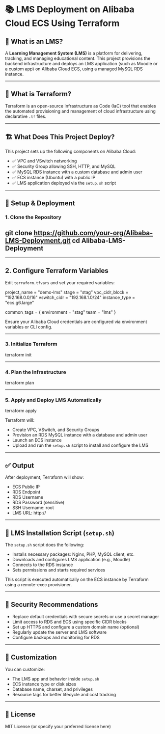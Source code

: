 # 📚 LMS Deployment on Alibaba Cloud ECS Using Terraform

## 🧾 What is an LMS?

A **Learning Management System (LMS)** is a platform for delivering, tracking, and managing educational content. This project provisions the backend infrastructure and deploys an LMS application (such as Moodle or a custom app) on Alibaba Cloud ECS, using a managed MySQL RDS instance.

---

## 🔧 What is Terraform?

Terraform is an open-source Infrastructure as Code (IaC) tool that enables the automated provisioning and management of cloud infrastructure using declarative `.tf` files.

---

## 🏗️ What Does This Project Deploy?

This project sets up the following components on Alibaba Cloud:

- ✅ VPC and VSwitch networking
- ✅ Security Group allowing SSH, HTTP, and MySQL
- ✅ MySQL RDS instance with a custom database and admin user
- ✅ ECS instance (Ubuntu) with a public IP
- ✅ LMS application deployed via the `setup.sh` script

---

## 🚀 Setup & Deployment

### 1. Clone the Repository

git clone https://github.com/your-org/Alibaba-LMS-Deployment.git
cd Alibaba-LMS-Deployment
---
---
## 2. Configure Terraform Variables

Edit `terraform.tfvars` and set your required variables:

project_name     = "demo-lms"
stage            = "stag"
vpc_cidr_block   = "192.168.0.0/16"
vswitch_cidr     = "192.168.1.0/24"
instance_type    = "ecs.g6.large"

common_tags = {
  environment = "stag"
  team        = "lms"
}


Ensure your Alibaba Cloud credentials are configured via environment variables or CLI config.

---

### 3. Initialize Terraform

terraform init

---

### 4. Plan the Infrastructure

terraform plan

---

### 5. Apply and Deploy LMS Automatically

terraform apply

Terraform will:

- Create VPC, VSwitch, and Security Groups  
- Provision an RDS MySQL instance with a database and admin user  
- Launch an ECS instance  
- Upload and run the `setup.sh` script to install and configure the LMS  

---

## ✅ Output

After deployment, Terraform will show:

- ECS Public IP  
- RDS Endpoint  
- RDS Username  
- RDS Password (sensitive)  
- SSH Username: root  
- LMS URL: http://<ecs-public-ip>

---

## 📌 LMS Installation Script (`setup.sh`)

The `setup.sh` script does the following:

- Installs necessary packages: Nginx, PHP, MySQL client, etc.  
- Downloads and configures LMS application (e.g., Moodle)  
- Connects to the RDS instance  
- Sets permissions and starts required services  

This script is executed automatically on the ECS instance by Terraform using a remote-exec provisioner.

---

## 🔐 Security Recommendations

- Replace default credentials with secure secrets or use a secret manager  
- Limit access to RDS and ECS using specific CIDR blocks  
- Set up HTTPS and configure a custom domain name (optional)  
- Regularly update the server and LMS software  
- Configure backups and monitoring for RDS  

---

## 🧩 Customization

You can customize:

- The LMS app and behavior inside `setup.sh`  
- ECS instance type or disk sizes  
- Database name, charset, and privileges  
- Resource tags for better lifecycle and cost tracking  

---

## 📄 License

MIT License (or specify your preferred license here)
